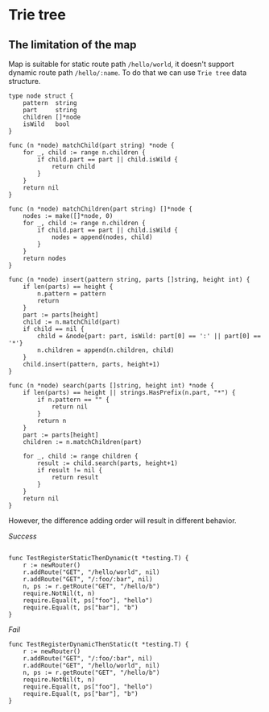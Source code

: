 # Trie tree

## The limitation of the map

Map is suitable for static route path `/hello/world`, it doesn't support dynamic route path `/hello/:name`. To do that
we can use `Trie tree` data structure.

```
type node struct {
	pattern  string
	part     string
	children []*node
	isWild   bool
}

func (n *node) matchChild(part string) *node {
	for _, child := range n.children {
		if child.part == part || child.isWild {
			return child
		}
	}
	return nil
}

func (n *node) matchChildren(part string) []*node {
	nodes := make([]*node, 0)
	for _, child := range n.children {
		if child.part == part || child.isWild {
			nodes = append(nodes, child)
		}
	}
	return nodes
}

func (n *node) insert(pattern string, parts []string, height int) {
	if len(parts) == height {
		n.pattern = pattern
		return
	}
	part := parts[height]
	child := n.matchChild(part)
	if child == nil {
		child = &node{part: part, isWild: part[0] == ':' || part[0] == '*'}
		n.children = append(n.children, child)
	}
	child.insert(pattern, parts, height+1)
}

func (n *node) search(parts []string, height int) *node {
	if len(parts) == height || strings.HasPrefix(n.part, "*") {
		if n.pattern == "" {
			return nil
		}
		return n
	}
	part := parts[height]
	children := n.matchChildren(part)

	for _, child := range children {
		result := child.search(parts, height+1)
		if result != nil {
			return result
		}
	}
	return nil
}

```

However, the difference adding order will result in different behavior.

*Success*

```

func TestRegisterStaticThenDynamic(t *testing.T) {
	r := newRouter()
	r.addRoute("GET", "/hello/world", nil)
	r.addRoute("GET", "/:foo/:bar", nil)
	n, ps := r.getRoute("GET", "/hello/b")
	require.NotNil(t, n)
	require.Equal(t, ps["foo"], "hello")
	require.Equal(t, ps["bar"], "b")
}
```

*Fail*

```
func TestRegisterDynamicThenStatic(t *testing.T) {
	r := newRouter()
	r.addRoute("GET", "/:foo/:bar", nil)
	r.addRoute("GET", "/hello/world", nil)
	n, ps := r.getRoute("GET", "/hello/b")
	require.NotNil(t, n)
	require.Equal(t, ps["foo"], "hello")
	require.Equal(t, ps["bar"], "b")
}
```